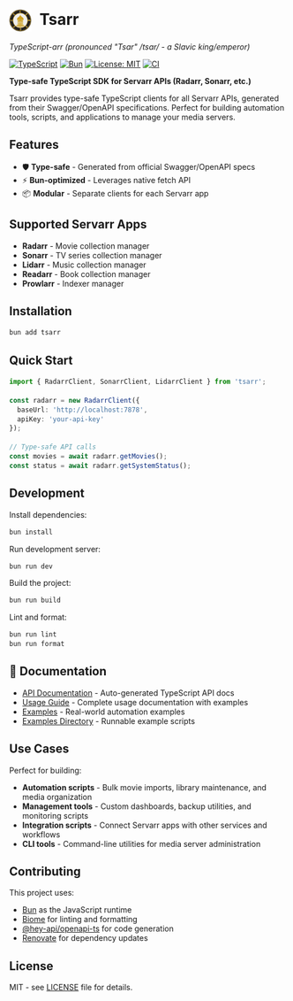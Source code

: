 # <img src="./docs/logo.png" alt="Tsarr Logo" width="40" height="40" style="vertical-align: middle; margin-right: 8px;"> Tsarr

*TypeScript-arr (pronounced "Tsar" /tsɑr/ - a Slavic king/emperor)*

[![TypeScript](https://img.shields.io/badge/TypeScript-007ACC?style=flat-square&logo=typescript&logoColor=white)](https://www.typescriptlang.org/)
[![Bun](https://img.shields.io/badge/Bun-000000?style=flat-square&logo=bun&logoColor=white)](https://bun.sh)
[![License: MIT](https://img.shields.io/badge/License-MIT-yellow.svg?style=flat-square)](https://opensource.org/licenses/MIT)
[![CI](https://github.com/robbeverhelst/Tsarr/workflows/CI/badge.svg)](https://github.com/robbeverhelst/Tsarr/actions)

**Type-safe TypeScript SDK for Servarr APIs (Radarr, Sonarr, etc.)**

Tsarr provides type-safe TypeScript clients for all Servarr APIs, generated from their Swagger/OpenAPI specifications. Perfect for building automation tools, scripts, and applications to manage your media servers.

## Features

- 🛡️ **Type-safe** - Generated from official Swagger/OpenAPI specs
- ⚡ **Bun-optimized** - Leverages native fetch API
- 📦 **Modular** - Separate clients for each Servarr app

## Supported Servarr Apps

- **Radarr** - Movie collection manager
- **Sonarr** - TV series collection manager  
- **Lidarr** - Music collection manager
- **Readarr** - Book collection manager
- **Prowlarr** - Indexer manager

## Installation

```bash
bun add tsarr
```

## Quick Start

```typescript
import { RadarrClient, SonarrClient, LidarrClient } from 'tsarr';

const radarr = new RadarrClient({
  baseUrl: 'http://localhost:7878',
  apiKey: 'your-api-key'
});

// Type-safe API calls
const movies = await radarr.getMovies();
const status = await radarr.getSystemStatus();
```

## Development

Install dependencies:

```bash
bun install
```

Run development server:

```bash
bun run dev
```

Build the project:

```bash
bun run build
```

Lint and format:

```bash
bun run lint
bun run format
```

## 📖 Documentation

- [API Documentation](https://robbeverhelst.github.io/Tsarr/) - Auto-generated TypeScript API docs
- [Usage Guide](./docs/usage.md) - Complete usage documentation with examples
- [Examples](./docs/examples.md) - Real-world automation examples
- [Examples Directory](./examples/) - Runnable example scripts

## Use Cases

Perfect for building:
- **Automation scripts** - Bulk movie imports, library maintenance, and media organization
- **Management tools** - Custom dashboards, backup utilities, and monitoring scripts  
- **Integration scripts** - Connect Servarr apps with other services and workflows
- **CLI tools** - Command-line utilities for media server administration

## Contributing

This project uses:
- [Bun](https://bun.sh) as the JavaScript runtime
- [Biome](https://biomejs.dev) for linting and formatting
- [@hey-api/openapi-ts](https://github.com/hey-api/openapi-ts) for code generation
- [Renovate](https://renovatebot.com) for dependency updates

## License

MIT - see [LICENSE](LICENSE) file for details.

